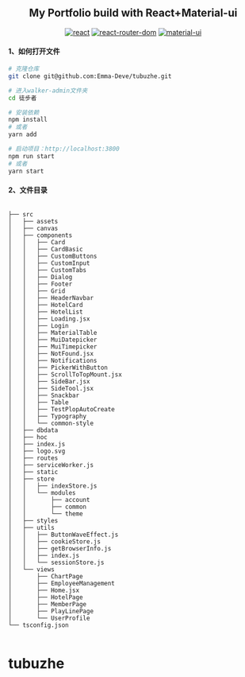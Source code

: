 <h2 align="center">My Portfolio build with React+Material-ui</h2>

<div align="center">

[![react](https://img.shields.io/badge/react-v17.0.1-%2361dafb)](https://reactjs.org/)
[![react-router-dom](https://img.shields.io/badge/react--router--dom-v5.2.0-brightgreen)](https://reacttraining.com/react-router/)
[![material-ui](https://img.shields.io/badge/%40material--ui-v4.11.2-%23764abc)](https://github.com/mui-org/material-ui)

</div>

#### 1、如何打开文件

```bash
# 克隆仓库
git clone git@github.com:Emma-Deve/tubuzhe.git

# 进入walker-admin文件夹
cd 徒步者

# 安装依赖
npm install
# 或者
yarn add

# 启动项目：http://localhost:3800
npm run start
# 或者
yarn start


```

#### 2、文件目录

```shell

├── src
│   ├── assets
│   ├── canvas
│   ├── components
│   │   ├── Card
│   │   ├── CardBasic
│   │   ├── CustomButtons
│   │   ├── CustomInput
│   │   ├── CustomTabs
│   │   ├── Dialog
│   │   ├── Footer
│   │   ├── Grid
│   │   ├── HeaderNavbar
│   │   ├── HotelCard
│   │   ├── HotelList
│   │   ├── Loading.jsx
│   │   ├── Login
│   │   ├── MaterialTable
│   │   ├── MuiDatepicker
│   │   ├── MuiTimepicker
│   │   ├── NotFound.jsx
│   │   ├── Notifications
│   │   ├── PickerWithButton
│   │   ├── ScrollToTopMount.jsx
│   │   ├── SideBar.jsx
│   │   ├── SideTool.jsx
│   │   ├── Snackbar
│   │   ├── Table
│   │   ├── TestPlopAutoCreate
│   │   ├── Typography
│   │   └── common-style
│   ├── dbdata
│   ├── hoc
│   ├── index.js
│   ├── logo.svg
│   ├── routes
│   ├── serviceWorker.js
│   ├── static
│   ├── store
│   │   ├── indexStore.js
│   │   └── modules
│   │       ├── account
│   │       ├── common
│   │       └── theme
│   ├── styles
│   ├── utils
│   │   ├── ButtonWaveEffect.js
│   │   ├── cookieStore.js
│   │   ├── getBrowserInfo.js
│   │   ├── index.js
│   │   └── sessionStore.js
│   └── views
│       ├── ChartPage
│       ├── EmployeeManagement
│       ├── Home.jsx
│       ├── HotelPage
│       ├── MemberPage
│       ├── PlayLinePage
│       └── UserProfile
└── tsconfig.json


```
# tubuzhe
